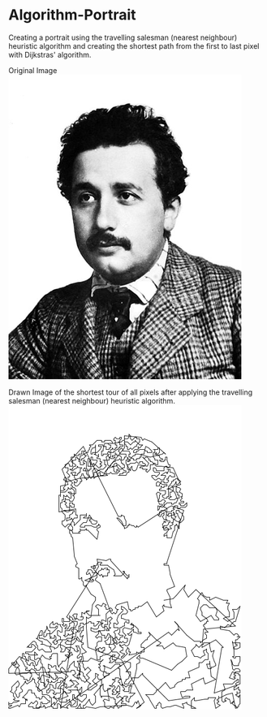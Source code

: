 # Algorithm-Portrait
 Creating a portrait using the travelling salesman (nearest neighbour) heuristic algorithm and creating the shortest path from the first to last pixel with Dijkstras' algorithm.

Original Image
![alt text](https://github.com/nilu-t/Algorithm-Portrait/blob/main/Einstein.jpg)

Drawn Image of the shortest tour of all pixels after applying the travelling salesman (nearest neighbour) heuristic algorithm.
![alt text](https://github.com/nilu-t/Algorithm-Portrait/blob/main/drawnImage.png)
